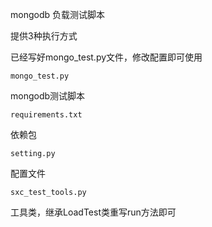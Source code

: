 mongodb 负载测试脚本

提供3种执行方式

已经写好mongo_test.py文件，修改配置即可使用

`mongo_test.py`

mongodb测试脚本

`requirements.txt`

依赖包

`setting.py`

配置文件

`sxc_test_tools.py`

工具类，继承LoadTest类重写run方法即可